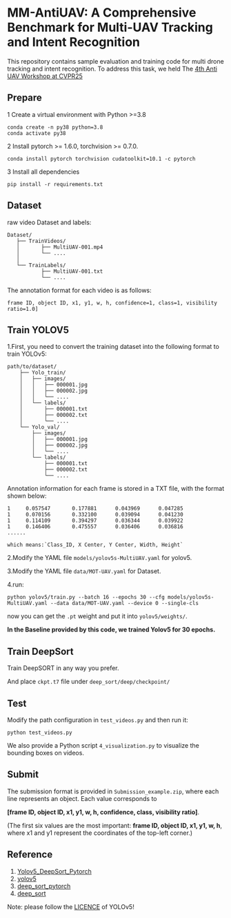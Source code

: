 # MM-AntiUAV: A Comprehensive Benchmark for Multi-UAV Tracking and Intent Recognition

This repository contains sample evaluation and training code for multi drone tracking and intent recognition. To address this task, we held The [4th Anti UAV Workshop at CVPR25](https://anti-uav.github.io)

## Prepare 
1 Create a virtual environment with Python >=3.8  
~~~
conda create -n py38 python=3.8    
conda activate py38   
~~~

2 Install pytorch >= 1.6.0, torchvision >= 0.7.0.
~~~
conda install pytorch torchvision cudatoolkit=10.1 -c pytorch
~~~


3 Install all dependencies
~~~
pip install -r requirements.txt
~~~
## Dataset
raw video Dataset and labels:
~~~
Dataset/
   ├── TrainVideos/
   │       ├── MultiUAV-001.mp4
   │       └── ....
   │
   └── TrainLabels/
           ├── MultiUAV-001.txt
           └── ....
~~~
The annotation format for each video is as follows:

    frame ID, object ID, x1, y1, w, h, confidence=1, class=1, visibility ratio=1.0]

## Train YOLOV5
1.First, you need to convert the training dataset into the following format to train YOLOv5:
~~~
path/to/dataset/
    ├── Yolo_train/
    │   ├── images/
    │   │   ├── 000001.jpg
    │   │   ├── 000002.jpg
    │   │   └── ....
    │   └── labels/
    │       ├── 000001.txt
    │       ├── 000002.txt
    │       └── ....
    └── Yolo_val/
        ├── images/
        │   ├── 000001.jpg
        │   ├── 000002.jpg
        │   └── ....
        └── labels/
            ├── 000001.txt
            ├── 000002.txt
            └── ....
~~~
Annotation information for each frame is stored in a TXT file, with the format shown below:
~~~
1     0.057547       0.177881      0.043969      0.047285
1     0.070156       0.332100      0.039094      0.041230
1     0.114109       0.394297      0.036344      0.039922
1     0.146406       0.475557      0.036406      0.036816
......
~~~
    which means:`Class_ID, X Center, Y Center, Width, Height`


2.Modify the YAML file `models/yolov5s-MultiUAV.yaml` for yolov5.

3.Modify the YAML file `data/MOT-UAV.yaml` for Dataset.

4.run:
~~~
python yolov5/train.py --batch 16 --epochs 30 --cfg models/yolov5s-MultiUAV.yaml --data data/MOT-UAV.yaml --device 0 --single-cls
~~~
now you can get the `.pt` weight and put it into `yolov5/weights/`.

**In the Baseline provided by this code, we trained Yolov5 for 30 epochs.**

## Train DeepSort 
Train DeepSORT in any way you prefer.

And place `ckpt.t7` file under `deep_sort/deep/checkpoint/`

## Test
Modify the path configuration in `test_videos.py` and then run it:
~~~
python test_videos.py
~~~

We also provide a Python script `4_visualization.py` to visualize the bounding boxes on videos.

## Submit
The submission format is provided in `Submission_example.zip`, where each line represents an object. Each value corresponds to 

**[frame ID, object ID, x1, y1, w, h, confidence, class, visibility ratio]**.

(The first six values are the most important: **frame ID, object ID, x1, y1, w, h**, where x1 and y1 represent the coordinates of the top-left corner.)



## Reference
1) [Yolov5_DeepSort_Pytorch](https://github.com/mikel-brostrom/Yolov5_DeepSort_Pytorch)   
2) [yolov5](https://github.com/ultralytics/yolov5)  
3) [deep_sort_pytorch](https://github.com/ZQPei/deep_sort_pytorch)       
4) [deep_sort](https://github.com/nwojke/deep_sort)   

Note: please follow the [LICENCE](https://github.com/ultralytics/yolov5/blob/master/LICENSE) of YOLOv5! 
